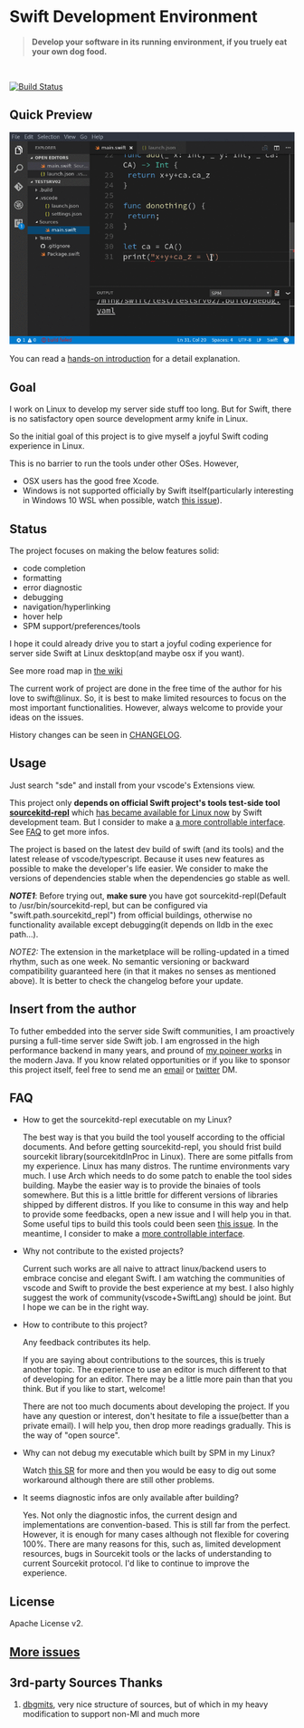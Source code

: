 # Swift Development Environment

> __Develop your software in its running environment, if you truely eat your own dog food.__ 

<br/>

[![Build Status](https://travis-ci.org/jinmingjian/sde.svg?branch=master)](https://travis-ci.org/jinmingjian/sde)


## Quick Preview
![preview](docs/preview.gif)

You can read a [hands-on introduction](http://blog.dirac.io/2017/01/11/get_started_sde.html) for a detail explanation.

## Goal
I work on Linux to develop my server side stuff too long. But for Swift, there is no satisfactory open source development army knife in Linux.

So the initial goal of this project is to give myself a joyful Swift coding experience in Linux. 

This is no barrier to run the tools under other OSes. However,
* OSX users has the good free Xcode.  
* Windows is not supported officially by Swift itself(particularly interesting in Windows 10 WSL when possible, watch [this issue](https://github.com/Microsoft/BashOnWindows/issues/286)).

## Status
The project focuses on making the below features solid:
* code completion
* formatting
* error diagnostic
* debugging
* navigation/hyperlinking
* hover help
* SPM support/preferences/tools

I hope it could already drive you to start a joyful coding experience for server side Swift at Linux desktop(and maybe osx if you want).

See more road map in [the wiki](https://github.com/jinmingjian/sde/wiki)

The current work of project are done in the free time of the author for his love to swift@linux. So, it is best to make limited resources to focus on the most important functionalities. However, always welcome to provide your ideas on the issues.  

History changes can be seen in [CHANGELOG](CHANGELOG.md).

## Usage
Just search "sde" and install from your vscode's Extensions view.

This project only __depends on official Swift project's tools test-side tool [sourcekitd-repl](https://github.com/apple/swift/tree/master/tools/SourceKit/tools/sourcekitd-repl)__ which [has became available for Linux now](https://bugs.swift.org/browse/SR-1676) by Swift development team. But I consider to make a [a more controllable interface](https://github.com/jinmingjian/sde/issues/9). See [FAQ](#FAQ) to get more infos.

The project is based on the latest dev build of swift (and its tools) and the latest release of vscode/typescript. Because it uses new features as possible to make the developer's life easier. We consider to make the versions of dependencies stable when the dependencies go stable as well.

__*NOTE1*__: Before trying out, __make sure__ you have got sourcekitd-repl(Default to /usr/bin/sourcekitd-repl, but can be configured via "swift.path.sourcekitd_repl") from official buildings, otherwise no functionality available except debugging(it depends on lldb in the exec path...).

*NOTE2:* The extension in the marketplace will be rolling-updated in a timed rhythm, such as one week. No semantic versioning or backward compatibility guaranteed here (in that it makes no senses as mentioned above). It is better to check the changelog before your update.

 
## Insert from the author
To futher embedded into the server side Swift communities, I am proactively pursing a full-time server side Swift job. I am engrossed in the high performance backend in many years, and pround of [my poineer works](http://dirac.io/site_landz/home.html) in the modern Java. If you know related opportunities or if you like to sponsor this project itself, feel free to send me an [email](mailto:jin.phd@gmail.com) or [twitter](https://twitter.com/JinMingjian) DM.

## FAQ
* How to get the sourcekitd-repl executable on my Linux?

  The best way is that you build the tool youself according to the official documents. And before getting sourcekitd-repl, you should frist build sourcekit library(sourcekitdInProc in Linux). There are some pitfalls from my experience. Linux has many distros. The runtime environments vary much. I use Arch which needs to do some patch to enable the tool sides building. Maybe the easier way is to provide the binaies of tools somewhere. But this is a little brittle for different versions of libraries shipped by different distros. If you like to consume in this way and help to provide some feedbacks, open a new issue and I will help you in that. Some useful tips to build this tools could been seen [this issue](https://github.com/jinmingjian/sde/issues/13).
  In the meantime, I consider to make a [more controllable interface](https://github.com/jinmingjian/sde/issues/9).    

* Why not contribute to the existed projects?

  Current such works are all naive to attract linux/backend users to embrace concise and elegant Swift. I am watching the communities of vscode and Swift to provide the best experience at my best. I also highly suggest the work of community(vscode+SwiftLang) should be joint. But I hope we can be in the right way. 

* How to contribute to this project?

  Any feedback contributes its help.

  If you are saying about contributions to the sources, this is truely another topic. The experience to use an editor is much different to that of developing for an editor. There may be a little more pain than that you think. But if you like to start, welcome! 

  There are not too much documents about developing the project. If you have any question or interest, don't hesitate to file a issue(better than a private email). I will help you, then drop more readings gradually. This is the way of "open source". 

* Why can not debug my executable which built by SPM in my Linux?
   
  Watch [this SR](https://bugs.swift.org/browse/SR-3280) for more and then you would be easy to dig out some workaround although there are still other problems.

* It seems diagnostic infos are only available after building?
  
  Yes. Not only the diagnostic infos, the current design and implementations are convention-based. This is still far from the perfect. However, it is enough for many cases although not flexible for covering 100%. There are many reasons for this, such as, limited development resources, bugs in Sourcekit tools or the lacks of understanding to current Sourcekit protocol. I'd like to continue to improve the experience.


## License
Apache License v2.

## [More issues](https://github.com/jinmingjian/sde/issues)

## 3rd-party Sources Thanks 
1. [dbgmits](https://github.com/enlight/dbgmits), very nice structure of sources, but of which in my heavy modification to support non-MI and much more
